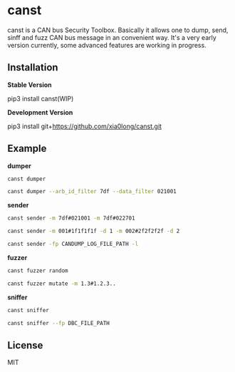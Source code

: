 # canst

canst is a CAN bus Security Toolbox. Basically it allows one to dump, send, sinff and fuzz CAN bus message in an convenient way. It's a very early version currently, some advanced features are working in progress. 

## Installation

**Stable Version**

pip3 install canst(WIP)

**Development Version**

pip3 install git+https://github.com/xia0long/canst.git

## Example

**dumper**

```sh
canst dumper

canst dumper --arb_id_filter 7df --data_filter 021001
```

**sender**
```sh
canst sender -m 7df#021001 -m 7df#022701

canst sender -m 001#1f1f1f1f -d 1 -m 002#2f2f2f2f -d 2

canst sender -fp CANDUMP_LOG_FILE_PATH -l
```

**fuzzer**

```sh
canst fuzzer random

canst fuzzer mutate -m 1.3#1.2.3..
```

**sniffer**
```sh
canst sniffer

canst sniffer --fp DBC_FILE_PATH
```

## License

MIT
